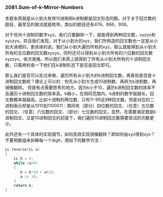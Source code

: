 ### 2081.Sum-of-k-Mirror-Numbers

本题本质就是从小到大枚举10进制和k进制都是回文形态的数。对于关于回文数的题目，最常见的做法就是枚举。类似的题目还有479，866，906。

对于任何十进制的数字xyz，我们只要翻转一下，就能得到两种回文数，xyzyx和xyzzyx。并且我们发现，对于从小到大的xyz，我们所构造的回文数也一定是从小到大递增的。更具体的说，我们从小到大遍历所有的xyz，那么就能得到从小到大所有的五位数的回文数xyzyx，同时还可以得到从小到大所有的六位数的回文数xyzzyx。依次类推。所以我们本质上就得到了所有从小到大所有的十进制回文数，只需再检查一下他们在k进制形态下是否是回文即可。

那么我们是否可以反过来做，遍历所有从小到大的k进制回文数，再查验是否是十进制回文数呢？理论上可以的：你先从小到大生成10进制数、再转为k进制数、再镜像翻转。 但是有点需要思考的地方。因为k小于10，遍历k进制回文数的效率不及遍历十进制回文数的效率高。k越小，在相同范围内，k进制的数字就越长，回文数概率就越高。比如十进制的两位数，只有11-99这9种回文数。但是对应的二进制表示却是从1010到1100011：期间有（部分）四位数的回文、（任意）五位数的回文、（任意）六位数的回文、（部分）七位数的回文。显然，在需要满足既是k进制回文、又是10进制回文的前提下，我们遍历10进制回文数需要尝试的次数更少。

此外还有一个具体的实现细节。如何高效实现镜像翻转？即如何由xyz得到zyx？不要用数组来拆解每一个digit，用如下的数学方法：
```cpp
LL reverse(LL a)
{
    LL b = 0;
    while (a>0)
    {
       b = b*10 + a%10;
       a /= 10;
    }
    return b;
}
```

